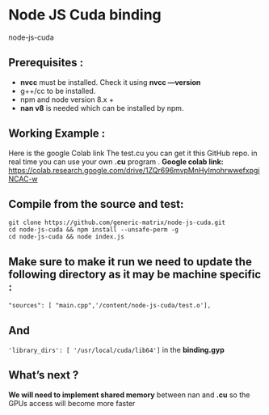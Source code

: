 # Node JS Cuda binding
node-js-cuda

## Prerequisites :

* **nvcc** must be installed. Check it using **nvcc —version**
*  g++/cc to be installed.
*  npm and node version 8.x +
* **nan v8** is needed which can be installed by npm.

## Working Example  :
Here is the google Colab link 
The test.cu you can get it this GitHub repo. in real time you can use your own **.cu** program .
**Google colab link:**
https://colab.research.google.com/drive/1ZQr696mvpMnHyImohrwwefxpgiNCAC-w

## Compile from the source and test:

```
git clone https://github.com/generic-matrix/node-js-cuda.git
cd node-js-cuda && npm install --unsafe-perm -g
cd node-js-cuda && node index.js
   ```

## Make sure to make it run we need to update the following directory as it may be machine specific :

 ```"sources": [ "main.cpp",'/content/node-js-cuda/test.o'],```
 
 ## And
 ```'library_dirs': [ '/usr/local/cuda/lib64']```
 in the **binding.gyp**



## What’s next ?
**We will need to implement shared memory** between nan and **.cu** so the GPUs access will become more faster 

